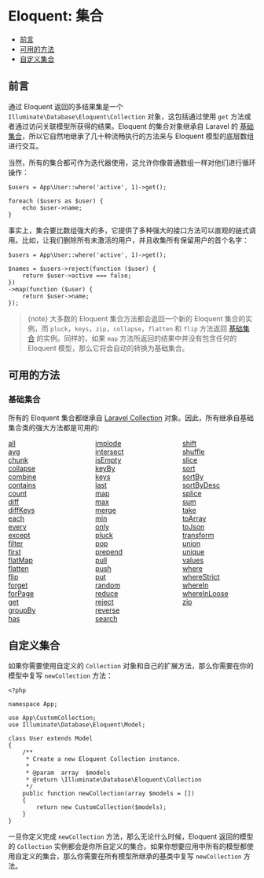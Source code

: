 # Eloquent: 集合

- [前言](#introduction)
- [可用的方法](#available-methods)
- [自定义集合](#custom-collections)

<a name="introduction"></a>
## 前言

通过 Eloquent 返回的多结果集是一个 `Illuminate\Database\Eloquent\Collection` 对象，这包括通过使用 `get` 方法或者通过访问关联模型所获得的结果。Eloquent 的集合对象继承自 Laravel 的 [基础集合](/{{language}}/{{version}}/collections)，所以它自然地继承了几十种流畅执行的方法来与 Eloquent 模型的底层数组进行交互。

当然，所有的集合都可作为迭代器使用，这允许你像普通数组一样对他们进行循环操作：

    $users = App\User::where('active', 1)->get();

    foreach ($users as $user) {
        echo $user->name;
    }

事实上，集合要比数组强大的多，它提供了多种强大的接口方法可以直观的链式调用。比如，让我们删除所有未激活的用户，并且收集所有保留用户的首个名字：

    $users = App\User::where('active', 1)->get();

    $names = $users->reject(function ($user) {
        return $user->active === false;
    })
    ->map(function ($user) {
        return $user->name;
    });

> {note} 大多数的 Eloquent 集合方法都会返回一个新的 Eloquent 集合的实例，而 `pluck`，`keys`，`zip`，`collapse`，`flatten` 和 `flip` 方法返回 [基础集合](/{{language}}/{{version}}/collections) 的实例。同样的，如果 `map` 方法所返回的结果中并没有包含任何的 Eloquent 模型，那么它将会自动的转换为基础集合。

<a name="available-methods"></a>
## 可用的方法

### 基础集合

所有的 Eloquent 集合都继承自 [Laravel Collection](/{{language}}/{{version}}/collections) 对象。因此，所有继承自基础集合类的强大方法都是可用的:

<style>
    #collection-method-list > p {
        column-count: 3; -moz-column-count: 3; -webkit-column-count: 3;
        column-gap: 2em; -moz-column-gap: 2em; -webkit-column-gap: 2em;
    }

    #collection-method-list a {
        display: block;
    }
</style>

<div id="collection-method-list" markdown="1">

[all](/{{language}}/{{version}}/collections#method-all)
[avg](/{{language}}/{{version}}/collections#method-avg)
[chunk](/{{language}}/{{version}}/collections#method-chunk)
[collapse](/{{language}}/{{version}}/collections#method-collapse)
[combine](/{{language}}/{{version}}/collections#method-combine)
[contains](/{{language}}/{{version}}/collections#method-contains)
[count](/{{language}}/{{version}}/collections#method-count)
[diff](/{{language}}/{{version}}/collections#method-diff)
[diffKeys](/{{language}}/{{version}}/collections#method-diffkeys)
[each](/{{language}}/{{version}}/collections#method-each)
[every](/{{language}}/{{version}}/collections#method-every)
[except](/{{language}}/{{version}}/collections#method-except)
[filter](/{{language}}/{{version}}/collections#method-filter)
[first](/{{language}}/{{version}}/collections#method-first)
[flatMap](/{{language}}/{{version}}/collections#method-flatmap)
[flatten](/{{language}}/{{version}}/collections#method-flatten)
[flip](/{{language}}/{{version}}/collections#method-flip)
[forget](/{{language}}/{{version}}/collections#method-forget)
[forPage](/{{language}}/{{version}}/collections#method-forpage)
[get](/{{language}}/{{version}}/collections#method-get)
[groupBy](/{{language}}/{{version}}/collections#method-groupby)
[has](/{{language}}/{{version}}/collections#method-has)
[implode](/{{language}}/{{version}}/collections#method-implode)
[intersect](/{{language}}/{{version}}/collections#method-intersect)
[isEmpty](/{{language}}/{{version}}/collections#method-isempty)
[keyBy](/{{language}}/{{version}}/collections#method-keyby)
[keys](/{{language}}/{{version}}/collections#method-keys)
[last](/{{language}}/{{version}}/collections#method-last)
[map](/{{language}}/{{version}}/collections#method-map)
[max](/{{language}}/{{version}}/collections#method-max)
[merge](/{{language}}/{{version}}/collections#method-merge)
[min](/{{language}}/{{version}}/collections#method-min)
[only](/{{language}}/{{version}}/collections#method-only)
[pluck](/{{language}}/{{version}}/collections#method-pluck)
[pop](/{{language}}/{{version}}/collections#method-pop)
[prepend](/{{language}}/{{version}}/collections#method-prepend)
[pull](/{{language}}/{{version}}/collections#method-pull)
[push](/{{language}}/{{version}}/collections#method-push)
[put](/{{language}}/{{version}}/collections#method-put)
[random](/{{language}}/{{version}}/collections#method-random)
[reduce](/{{language}}/{{version}}/collections#method-reduce)
[reject](/{{language}}/{{version}}/collections#method-reject)
[reverse](/{{language}}/{{version}}/collections#method-reverse)
[search](/{{language}}/{{version}}/collections#method-search)
[shift](/{{language}}/{{version}}/collections#method-shift)
[shuffle](/{{language}}/{{version}}/collections#method-shuffle)
[slice](/{{language}}/{{version}}/collections#method-slice)
[sort](/{{language}}/{{version}}/collections#method-sort)
[sortBy](/{{language}}/{{version}}/collections#method-sortby)
[sortByDesc](/{{language}}/{{version}}/collections#method-sortbydesc)
[splice](/{{language}}/{{version}}/collections#method-splice)
[sum](/{{language}}/{{version}}/collections#method-sum)
[take](/{{language}}/{{version}}/collections#method-take)
[toArray](/{{language}}/{{version}}/collections#method-toarray)
[toJson](/{{language}}/{{version}}/collections#method-tojson)
[transform](/{{language}}/{{version}}/collections#method-transform)
[union](/{{language}}/{{version}}/collections#method-union)
[unique](/{{language}}/{{version}}/collections#method-unique)
[values](/{{language}}/{{version}}/collections#method-values)
[where](/{{language}}/{{version}}/collections#method-where)
[whereStrict](/{{language}}/{{version}}/collections#method-wherestrict)
[whereIn](/{{language}}/{{version}}/collections#method-wherein)
[whereInLoose](/{{language}}/{{version}}/collections#method-whereinloose)
[zip](/{{language}}/{{version}}/collections#method-zip)

</div>

<a name="custom-collections"></a>
## 自定义集合

如果你需要使用自定义的 `Collection` 对象和自己的扩展方法，那么你需要在你的模型中复写 `newCollection` 方法：

    <?php

    namespace App;

    use App\CustomCollection;
    use Illuminate\Database\Eloquent\Model;

    class User extends Model
    {
        /**
         * Create a new Eloquent Collection instance.
         *
         * @param  array  $models
         * @return \Illuminate\Database\Eloquent\Collection
         */
        public function newCollection(array $models = [])
        {
            return new CustomCollection($models);
        }
    }

一旦你定义完成 `newCollection` 方法，那么无论什么时候，Eloquent 返回的模型的 `Collection` 实例都会是你所自定义的集合。如果你想要应用中所有的模型都使用自定义的集合，那么你需要在所有模型所继承的基类中复写 `newCollection` 方法。
